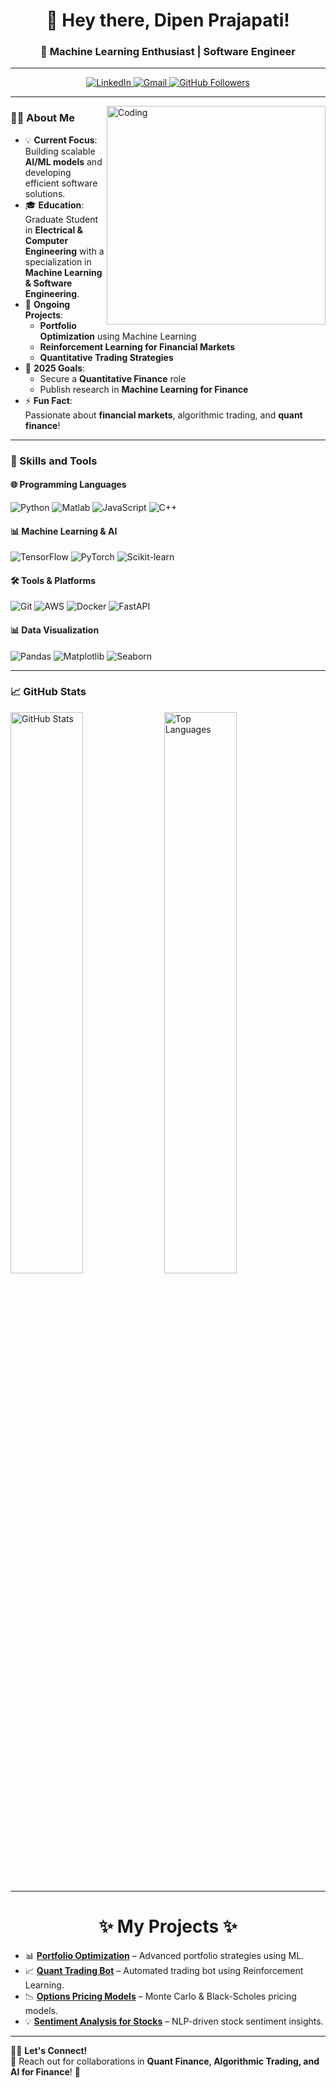 <h1 align="center">👋 Hey there, Dipen Prajapati!</h1>
<h3 align="center">🚀 Machine Learning Enthusiast | Software Engineer </h3>

---

<p align="center">
  <a href="https://www.linkedin.com/in/dp560/">
    <img src="https://img.shields.io/badge/LinkedIn-%230077B5.svg?style=for-the-badge&logo=linkedin&logoColor=white" alt="LinkedIn">
  </a>
  <a href="mailto:dipen.internship.job560@gmail.com">
    <img src="https://img.shields.io/badge/Gmail-D14836?style=for-the-badge&logo=gmail&logoColor=white" alt="Gmail">
  </a>
  <a href="https://github.com/Dipen0210">
    <img src="https://img.shields.io/github/followers/DipenPrajapati?style=for-the-badge&logo=github" alt="GitHub Followers">
  </a>
</p>

---

<img align="right" alt="Coding" width="350" src="https://media.giphy.com/media/bGgsc5mWoryfgKBx1u/giphy.gif" />

### 👨‍💻 About Me
- 💡 **Current Focus**:  
  Building scalable **AI/ML models** and developing efficient software solutions.  
- 🎓 **Education**:  
  Graduate Student in **Electrical & Computer Engineering** with a specialization in **Machine Learning & Software Engineering**.  
- 🔭 **Ongoing Projects**:  
  - **Portfolio Optimization** using Machine Learning  
  - **Reinforcement Learning for Financial Markets**  
  - **Quantitative Trading Strategies**  
- 🎯 **2025 Goals**:  
  - Secure a **Quantitative Finance** role  
  - Publish research in **Machine Learning for Finance**  
- ⚡ **Fun Fact**:  
  Passionate about **financial markets**, algorithmic trading, and **quant finance**!  

---

### 🚀 Skills and Tools  

#### 🌐 Programming Languages  
<p align="left">
  <img src="https://img.shields.io/badge/Python-3670A0?style=for-the-badge&logo=python&logoColor=ffdd54" alt="Python" />
  <img src="https://img.shields.io/badge/Matlab-ED8B00?style=for-the-badge&logo=java&logoColor=white" alt="Matlab" />
  <img src="https://img.shields.io/badge/JavaScript-F7DF1E?style=for-the-badge&logo=javascript&logoColor=black" alt="JavaScript" />
  <img src="https://img.shields.io/badge/C%2B%2B-00599C?style=for-the-badge&logo=cplusplus&logoColor=white" alt="C++" />
</p>

#### 📊 Machine Learning & AI  
<p align="left">
  <img src="https://img.shields.io/badge/TensorFlow-FF6F00?style=for-the-badge&logo=tensorflow&logoColor=white" alt="TensorFlow" />
  <img src="https://img.shields.io/badge/PyTorch-EE4C2C?style=for-the-badge&logo=pytorch&logoColor=white" alt="PyTorch" />
  <img src="https://img.shields.io/badge/Scikit--Learn-F7931E?style=for-the-badge&logo=scikit-learn&logoColor=white" alt="Scikit-learn" />
</p>

#### 🛠️ Tools & Platforms  
<p align="left">
  <img src="https://img.shields.io/badge/Git-F05032?style=for-the-badge&logo=git&logoColor=white" alt="Git" />
  <img src="https://img.shields.io/badge/Amazon_AWS-232F3E?style=for-the-badge&logo=amazon-aws&logoColor=white" alt="AWS" />
  <img src="https://img.shields.io/badge/Docker-2496ED?style=for-the-badge&logo=docker&logoColor=white" alt="Docker" />
  <img src="https://img.shields.io/badge/FastAPI-009688?style=for-the-badge&logo=fastapi&logoColor=white" alt="FastAPI" />
</p>

#### 📊 Data Visualization  
<p align="left">
  <img src="https://img.shields.io/badge/Pandas-150458?style=for-the-badge&logo=pandas&logoColor=white" alt="Pandas" />
  <img src="https://img.shields.io/badge/Matplotlib-2C5A7B?style=for-the-badge&logo=matplotlib&logoColor=white" alt="Matplotlib" />
  <img src="https://img.shields.io/badge/Seaborn-3776AB?style=for-the-badge&logo=python&logoColor=white" alt="Seaborn" />
</p>

---

### 📈 GitHub Stats  

<p align="left">
  <img src="https://github-readme-stats.vercel.app/api?username=DipenPrajapati&show_icons=true&theme=radical" alt="GitHub Stats" width="48%" /> 
  <img src="https://github-readme-stats.vercel.app/api/top-langs/?username=DipenPrajapati&layout=compact&theme=radical" alt="Top Languages" width="48%" />
</p>

---

<p>
  <h1 align="center"><b>✨ My Projects ✨</b></h1>
</p>

- 📊 **[Portfolio Optimization](https://github.com/DipenPrajapati/portfolio-optimization)** – Advanced portfolio strategies using ML.  
- 📈 **[Quant Trading Bot](https://github.com/DipenPrajapati/quant-trading-bot)** – Automated trading bot using Reinforcement Learning.  
- 📉 **[Options Pricing Models](https://github.com/DipenPrajapati/options-pricing)** – Monte Carlo & Black-Scholes pricing models.  
- 💡 **[Sentiment Analysis for Stocks](https://github.com/DipenPrajapati/stock-sentiment-analysis)** – NLP-driven stock sentiment insights.  

---

👨‍💻 **Let's Connect!**  
💬 Reach out for collaborations in **Quant Finance, Algorithmic Trading, and AI for Finance**! 🚀  
